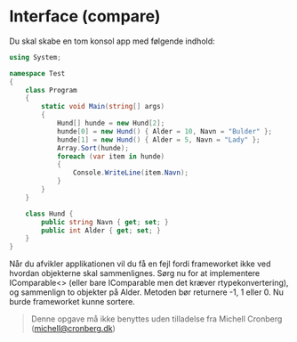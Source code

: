 ﻿# Interface (compare)

Du skal skabe en tom konsol app med følgende indhold:

```csharp
using System;

namespace Test
{
    class Program
    {
        static void Main(string[] args)
        {
            Hund[] hunde = new Hund[2];
            hunde[0] = new Hund() { Alder = 10, Navn = "Bulder" };
            hunde[1] = new Hund() { Alder = 5, Navn = "Lady" };
            Array.Sort(hunde);
            foreach (var item in hunde)
            {
                Console.WriteLine(item.Navn);
            }         
        }
    }

    class Hund {
        public string Navn { get; set; }
        public int Alder { get; set; }
    }
}
```

Når du afvikler applikationen vil du få en fejl fordi frameworket ikke ved hvordan objekterne skal sammenlignes. Sørg nu for at implementere IComparable<<Hund>> (eller bare IComparable men det kræver rtypekonvertering), og sammenlign to objekter på Alder. Metoden bør returnere -1, 1 eller 0. Nu burde frameworket kunne sortere.
    
    
<!-- footerstart -->
> Denne opgave må ikke benyttes uden tilladelse fra Michell Cronberg (michell@cronberg.dk)
<!-- footerslut -->
